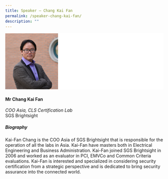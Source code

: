```yaml
---
title: Speaker – Chang Kai Fan
permalink: /speaker-chang-kai-fan/
description: ""
---
```

![](/images/Speakers/Chang%20Kai%20Fan.jpg)

#### **Mr Chang Kai Fan**

*COO Asia, CLS Certification Lab*  
SGS Brightsight

##### **Biography**
Kai-Fan Chang is the COO Asia of SGS Brightsight that is responsible for the operation of all the labs in Asia. Kai-Fan have masters both in Electrical Engineering and Business Administration. Kai-Fan joined SGS Brightsight in 2006 and worked as an evaluator in PCI, EMVCo and Common Criteria evaluations. Kai-Fan is interested and specialized in considering security certification from a strategic perspective and is dedicated to bring security assurance into the connected world.